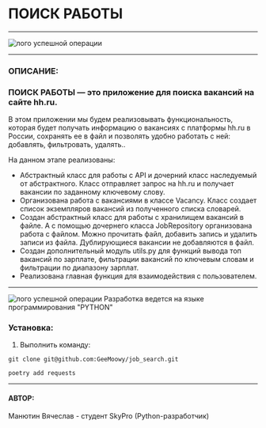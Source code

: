 # ПОИСК РАБОТЫ

---

![лого успешной операции](https://alllogos.ru/images/logotip-hh-ru.png)

---
### ОПИСАНИЕ:
### ПОИСК РАБОТЫ  — это приложение для поиска вакансий на сайте hh.ru.
В этом приложении мы будем реализовывать функциональность, которая будет получать информацию о вакансиях 
с платформы hh.ru в России, сохранять ее в файл и позволять удобно работать с ней: добавлять, фильтровать, удалять..

На данном этапе реализованы:
- Абстрактный класс для работы с API и дочерний класс наследуемый от абстрактного. Класс отправляет запрос на hh.ru и 
получает вакансии по заданному ключевому слову.
- Организована работа с вакансиями в классе Vacancy. Класс создает список экземпляров вакансий 
из полученного списка словарей.
- Создан абстрактный класс для работы с хранилищем вакансий в файле. А с помощью дочернего класса JobRepository
организована работа с файлом. Можно прочитать файл, добавить запись и удалить записи из файла. Дублирующиеся вакансии
не добавляются в файл.
- Создан дополнительный модуль utils.py для функций вывода топ вакансий по зарплате, фильтрации вакансий по 
ключевым словам и фильтрации по диапазону зарплат.
- Реализована главная функция для взаимодействия с пользователем.

---
![лого успешной операции](https://blog.maxford.ru/upload/000/u1/5/d/python-logo-small.png)
Разработка ведется на языке программирования "PYTHON"

### Установка:
1. Выполнить команду:

`git clone git@github.com:GeeMoowy/job_search.git`

`poetry add requests`

---
#### АВТОР:
Манютин Вячеслав - студент SkyPro (Python-разработчик)
